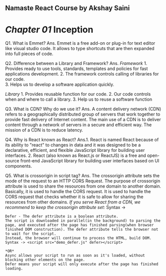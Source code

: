 ## Namaste React Course by Akshay Saini
# _Chapter 01_ Inception

Q1. What is Emmet?
Ans. Emmet is a free add-on or plug-in for text editor like visual studio code. 
    It allows to type shortcuts that are then expanded into full pieces of code.

Q2. Difference between a Library and Framework?
Ans. 
*Framework*
    1. Provides ready to use tools, standards, templates and policies for fast applications development.
    2. The framework controls calling of libraries for our code.   
    3. Helps us to develop a software application quickly.   

*Library*
    1. Provides reusable function for our code.
    2. Our code controls when and where to call a library.
    3. Help us to reuse a software function

Q3. What is CDN? Why do we use it?
Ans. A content delivery network (CDN) refers to a geographically distributed group of servers that work together to provide fast delivery       of Internet content. The main use of a CDN is to deliver content through a network of servers in a secure and efficient way. The mission of a CDN is to reduce latency. 

Q4. Why is React known as React?
Ans.1. React is named React because of its ability to "react" to changes in data and it was designed to be a declarative, efficient, 
    and flexible JavaScript library for building user interfaces. 
    2. React (also known as React.js or ReactJS) is a free and open-source front-end JavaScript library for building user interfaces based on UI components.

Q5. What is crossorigin in script tag?
Ans. The crossorigin attribute sets the mode of the request to an HTTP CORS Request. The purpose of crossorigin attribute is used to share the resources from one domain to another domain. Basically, it is used to handle the CORS request. 
    It is used to handle the CORS request that checks whether it is safe to allow for sharing the resources from other domains.
    *If you serve React from a  CDN, we recommend to keep the crossorigin attribute set: <script crossorigin src="..."></script>*
    Syntax -> <script crossorigin="anonymous|use-credentials">

Q6. What is difference between React and ReactDOM?
Ans. React library is responsible for creating views and ReactDOM library is responsible to actually render UI in the browser.
    *After Installing react and react-dom then we will use above import in our code.
    Import React from "react";
    Import ReactDOM from "react-dom/client";
    *

Q7. What is difference between react.development.js and react.production.js files via CDN?
Ans. Development is the stage of an application before it's made public while production is the term used for the same application when it's made public. Development build is build several times (maybe 3-5x) slower than the production build.
*OR*
The development build is used - as the name suggests - for development reasons. You have Source Maps, debugging and often times hot reloading ability in those builds. The production build, on the other hand, runs in production mode which means this is the code running on your client's machine

Q8. What is async and defer? - see my Youtube video https://www.youtube.com/watch?v=IrHmpdORLu8)
Ans. Async - The async attribute is a boolean attribute. 
    The script is downloaded in parallel(in the background) to parsing the page, and executed as soon as it is available (do not block HTML DOM construction during downloading process ) and don’t wait for anything.
    Syntax ->  <script src="demo_async.js" async></script>

    Defer - The defer attribute is a boolean attribute. 
    The script is downloaded in parallel(in the background) to parsing the page, and executed after the page has finished parsing(when browser finished DOM construction). The defer attribute tells the browser not to wait for the script. 
    Instead, the browser will continue to process the HTML, build DOM.
    Syntax -> <script src="demo_defer.js" defer></script>

    *OR*
    Async allows your script to run as soon as it's loaded, without blocking other elements on the page. 
    Defer means your script will only execute after the page has finished loading.

